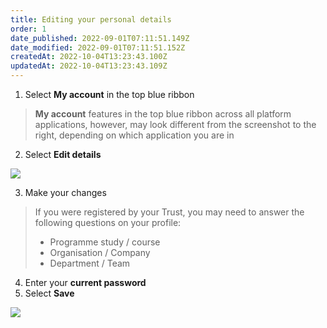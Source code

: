 ```yaml
---
title: Editing your personal details
order: 1
date_published: 2022-09-01T07:11:51.149Z
date_modified: 2022-09-01T07:11:51.152Z
createdAt: 2022-10-04T13:23:43.100Z
updatedAt: 2022-10-04T13:23:43.109Z
---
```

1. Select **My account** in the top blue ribbon

> **My account** features in the top blue ribbon across all platform applications, however, may look different from the screenshot to the right, depending on which application you are in 

2. Select **Edit details​**

![](/img/em-1-13-Managing.jpg)

3. Make your changes

> If you were registered by your Trust, you may need to answer the following questions on your profile:​
>
> * Programme study / course​
> * Organisation / Company​
> * Department / Team​

4. Enter your **current password**
5. Select **Save​**

![](/img/em-1-14-Managing.jpg)
